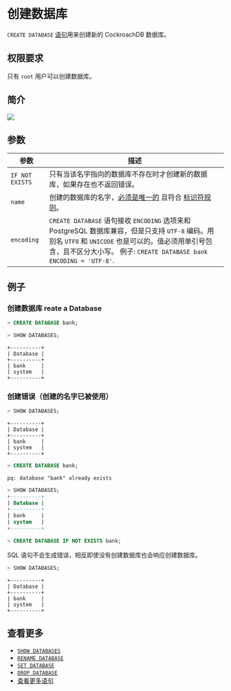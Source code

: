 # 创建数据库

`CREATE DATABASE` [语句](https://www.cockroachlabs.com/docs/stable/sql-statements.html)用来创建新的 CockroachDB 数据库。  

## 权限要求

只有 `root` 用户可以创建数据库。

## 简介

![](https://github.com/TechCatsLab/cockroachdb_docs_cn/blob/master/images/create-database-synopsis.png)

## 参数

| 参数              | 描述                                       |
| --------------- | ---------------------------------------- |
| `IF NOT EXISTS` | 只有当该名字指向的数据库不存在时才创建新的数据库，如果存在也不返回错误。     |
| `name`          | 创建的数据库的名字，[必须是唯一的](https://www.cockroachlabs.com/docs/stable/create-database.html#create-fails-name-already-in-use) 且符合 [标识符规则](https://www.cockroachlabs.com/docs/stable/keywords-and-identifiers.html#identifiers)。 |
| `encoding`      | `CREATE DATABASE` 语句接收 `ENCODING` 选项来和 PostgreSQL 数据库兼容，但是只支持 `UTF-8` 编码。用别名 `UTF8` 和 `UNICODE` 也是可以的。值必须用单引号包含，且不区分大小写。 例子: `CREATE DATABASE bank ENCODING = 'UTF-8'`. |

## 例子


### 创建数据库 reate a Database
~~~ sql
> CREATE DATABASE bank;

> SHOW DATABASES;
~~~
~~~
+----------+
| Database |
+----------+
| bank     |
| system   |
+----------+
~~~


### 创建错误（创建的名字已被使用）

~~~ sql
> SHOW DATABASES;
~~~
~~~
+----------+
| Database |
+----------+
| bank     |
| system   |
+----------+
~~~
~~~ sql
> CREATE DATABASE bank;
~~~
~~~
pq: database "bank" already exists
~~~
~~~ sql
> SHOW DATABASES;
+----------+
| Database |
+----------+
| bank     |
| system   |
+----------+
~~~

~~~ sql
> CREATE DATABASE IF NOT EXISTS bank;
~~~

SQL 语句不会生成错误，相反即使没有创建数据库也会响应创建数据库。

~~~ sql
> SHOW DATABASES;
~~~

~~~
+----------+
| Database |
+----------+
| bank     |
| system   |
+----------+
~~~

## 查看更多

- [`SHOW DATABASES`](https://www.cockroachlabs.com/docs/stable/show-databases.html)
- [`RENAME DATABASE`](https://www.cockroachlabs.com/docs/stable/rename-database.html)
- [`SET DATABASE`](https://www.cockroachlabs.com/docs/stable/set-vars.html)
- [`DROP DATABASE`](https://www.cockroachlabs.com/docs/stable/drop-database.html)
- [查看更多语句](https://www.cockroachlabs.com/docs/stable/sql-statements.html)
